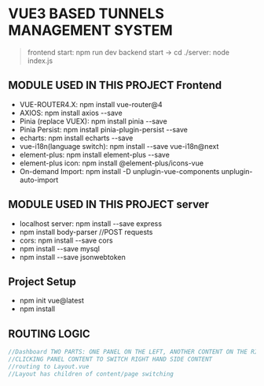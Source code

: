 # VUE3 BASED TUNNELS MANAGEMENT SYSTEM

> frontend start: npm run dev
> backend start -> cd ./server: node index.js

## MODULE USED IN THIS PROJECT Frontend

- VUE-ROUTER4.X: npm install vue-router@4
- AXIOS: npm install axios --save
- Pinia (replace VUEX): npm install pinia --save
- Pinia Persist: npm install pinia-plugin-persist --save
- echarts: npm install echarts --save
- vue-i18n(language switch): npm install --save vue-i18n@next
- element-plus: npm install element-plus --save
- element-plus icon: npm install @element-plus/icons-vue
- On-demand Import: npm install -D unplugin-vue-components unplugin-auto-import

## MODULE USED IN THIS PROJECT server

- localhost server: npm install --save express
- npm install body-parser //POST requests
- cors: npm install --save cors
- npm install --save mysql
- npm install --save jsonwebtoken

## Project Setup

- npm init vue@latest
- npm install

## ROUTING LOGIC

``` JavaScript
//Dashboard TWO PARTS: ONE PANEL ON THE LEFT, ANOTHER CONTENT ON THE RIGHT
//CLICKING PANEL CONTENT TO SWITCH RIGHT HAND SIDE CONTENT 
//routing to Layout.vue
//Layout has children of content/page switching
```